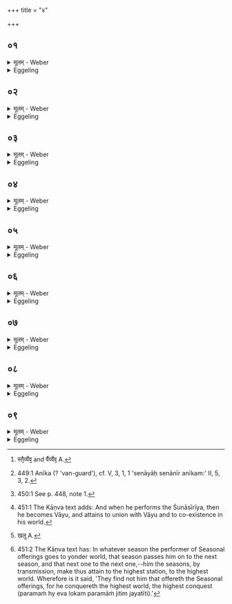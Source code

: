 +++
title = "४"

+++

##  ०१
<details><summary>मूलम् - Weber</summary>

तद्य᳘दाहुः᳟॥  
साकमेधैर्वै᳘ देवा᳘ वृत्रमघ्नंस्तै᳘र्वेव [^wbr_1] व्य᳘जयन्तॗ येय᳘मेषां वि᳘जितिस्तामि᳘ति स᳘र्वैर्ह त्वे᳘व᳘ देवा᳘श्चातुर्मास्यै᳘र्वृत्र᳘मघ्नन्त्स᳘र्वैर्वेव व्य᳘यन्तॗ येय᳘मेषां वि᳘जितिस्ताम्॥  

[^wbr_1]: स्तै᳘र्व्येव᳘ and र्वैर्व्येव᳘ A.
</details>

<details><summary>Eggeling</summary>

1. Now when it is said, that the gods, by means of the Sākamedha -offerings, slew Vr̥tra and gained that supreme authority which they now wield,--it is rather by means of all the Seasonal sacrifices that the gods slew Vr̥tra; it is by all of them that they gained that supreme authority which they now wield.
</details>

##  ०२
<details><summary>मूलम् - Weber</summary>

ते᳘ होचुः॥  
के᳘न रा᳘ज्ञा केना᳘नीकेन योत्स्याम इ᳘ति स हाग्नि᳘रुवाच म᳘या रा᳘ज्ञा मया᳘नीकेने᳘तिॗ ते ऽग्नि᳘ना रा᳘ज्ञाग्निना᳘नीकेन चतु᳘रो मासः प्रा᳘जयंस्तान्ब्र᳘ह्मणा च त्रय्या᳘ च विद्य᳘या प᳘र्यगृह्णन्॥
</details>

<details><summary>Eggeling</summary>

2. They spake, 'With what king, with what leader [^egg_1004] shall we fight?' Agni spake, 'With me for your king, with me for your leader!' With Agni for their king, with Agni for their leader, they gained four months; and with the Brahman (sacerdotium) and the threefold science they encompassed them.

[^egg_1004]: 449:1 Anīka (? 'van-guard'), cf. V, 3, 1, 1 'senāyāḥ senānīr anīkam:' II, 5, 3, 2.
</details>

##  ०३
<details><summary>मूलम् - Weber</summary>

ते᳘ होचुः॥  
के᳘नैव रा᳘ज्ञा केना᳘नीकेन योत्स्याम इ᳘ति स᳘ ह व᳘रुण उवाच म᳘या रा᳘ज्ञा मया᳘नीकेने᳘ति ते व᳘रुणेनैव रा᳘ज्ञा व᳘रुणेना᳘नीकेना᳘परांश्चतु᳘रो मासः प्रा᳘जयंस्तान्ब्र᳘ह्मणा चैव᳘ त्रय्या᳘ च विद्य᳘या प᳘र्यगृह्णन्॥
</details>

<details><summary>Eggeling</summary>

3. They spake, 'With what king, with what leader shall we fight?' Varuṇa spake, 'With me for your king, with me for your leader!' With Varuṇa for their king, with Varuṇa for their leader, they gained other four months; and with the Brahman and the threefold science they encompassed them.
</details>

##  ०४
<details><summary>मूलम् - Weber</summary>

ते᳘ होचुः॥  
के᳘नैव रा᳘ज्ञा केना᳘नीकेन योत्स्याम इ᳘ति स हे᳘न्द्र उवाच म᳘या रा᳘ज्ञा मया᳘नीकेने᳘ति त इ᳘न्द्रेणैव राज्ञे᳘न्द्रेणा᳘नीकेना᳘परांश्चतु᳘रो मासः प्रा᳘जयंस्तान्ब्र᳘ह्मणा चैव᳘ त्रय्या᳘ च विद्य᳘या प᳘र्यगृह्णन्॥
</details>

<details><summary>Eggeling</summary>

4. They spake, 'With what king, with what leader shall we fight?' Indra spake, 'With me for your king, with me for your leader!' With Indra for their king, with Indra for their leader, they gained other four months; and with the Brahman and the threefold science they encompassed them.
</details>

##  ०५
<details><summary>मूलम् - Weber</summary>

स य᳘द्वैश्वदेवे᳘न य᳘जते॥  
अग्नि᳘नैॗवैतद्रा᳘ज्ञाग्निना᳘नीकेन चतु᳘रो मासः प्र᳘जयति तत्त्र्येनी शलली᳘ भवति लोहः᳘ क्षुरः सा याॗ त्र्येनी शलली सा᳘ त्रय्यै᳘ विद्या᳘यै रू᳘पं लोहः᳘ क्षुरो ब्र᳘ह्मणो रूप᳘मग्निर्हि ब्र᳘ह्म लो᳘हित इव ह्य᳘ग्निस्त᳘स्माल्लोहः᳘ क्षुरो᳘ भवति ते᳘न प᳘रिवर्तयते तद्ब्र᳘ह्मणा चैॗवैनमेत᳘त्त्रय्या᳘ च विद्य᳘या प᳘रिगृह्णाति॥
</details>

<details><summary>Eggeling</summary>

5. And, accordingly, when he performs the Vaiśvadeva, he thereby gains four months, with Agni for his king, with Agni for his leader. Then (in shaving) are used a porcupine's quill spotted in three places, and a copper razor; that three-spotted porcupine's quill resembles the threefold science, and the copper razor resembles the Brahman; for the Brahman is fire, and fire is of reddish (lohita) colour: hence a copper (loha) razor is used. Therewith he has (his head) shaved all round [^egg_1005]; and thus he (the Adhvaryu) encompasses him with the Brahman and the threefold science.

[^egg_1005]: 450:1 See p. 448, note 1.
</details>

##  ०६
<details><summary>मूलम् - Weber</summary>

अ᳘थ य᳘द्वरुणप्रघासैर्य᳘जते॥  
व᳘रुणेनैवैतद्रा᳘ज्ञा व᳘रुणेना᳘नीकेना᳘परांश्चतु᳘रो मासः प्र᳘जयति तॗत्त्र्येनी शलली᳘ भवति लोहः᳘ क्षुरस्ते᳘न प᳘रिवर्तयते तद्ब्र᳘ह्मणा चैॗवैनमेत᳘त्त्रय्या᳘ च विद्य᳘या प᳘रिगृह्णाति॥
</details>

<details><summary>Eggeling</summary>

6. And when he performs the Varuṇapraghāsa offerings, he thereby gains other four months, with Varuṇa for his king, with Varuṇa for his leader. Then a three-spotted quill of a porcupine and a copper razor are used, wherewith he has himself shaved all round; and thus he (the priest) encompasses him with the Brahman and the threefold science.
</details>

##  ०७
<details><summary>मूलम् - Weber</summary>

अ᳘थ य᳘त्साकमेधैर्य᳘जते॥  
इ᳘न्द्रेणैॗवैतद्राज्ञे᳘न्द्रेणा᳘नीकेना᳘परांश्चतु᳘रो मासः प्र᳘जयति तॗत्त्र्येनी शलली᳘ भवति लोहः᳘ क्षुरस्ते᳘न प᳘रिवर्तयते तद्ब्र᳘ह्मणा चैॗवैनमेत᳘त्त्रय्या᳘ च विद्य᳘या प᳘रिगृह्णाति॥
</details>

<details><summary>Eggeling</summary>

7. And when he performs the Sākamedha offerings, he thereby gains other four months, with Indra for his king, with Indra for his leader. Then a three-spotted quill of a porcupine and a copper razor are used, wherewith he has himself shaved; and thus he (the priest) encompasses him with the Brahman and the threefold science.
</details>

##  ०८
<details><summary>मूलम् - Weber</summary>

स य᳘द्वैश्वदेवे᳘न य᳘जते॥  
अग्नि᳘रेव त᳘र्हि भवत्यग्ने᳘रेव सा᳘युज्यᳫं सलोक᳘तां जयत्य᳘थ य᳘त्साकमेधैर्य᳘जत इ᳘न्द्र एव त᳘र्हि भवती᳘न्द्रस्यैव सा᳘युज्यᳫं सलोक᳘तां जयति॥
</details>

<details><summary>Eggeling</summary>

8. And when he performs the Vaiśvadeva, then he becomes Agni, and attains to union with Agni and to co-existence in his world. And when he performs the Varuṇapraghāsa offerings, then he becomes Varuṇa, and attains to union with Varuṇa

and to co-existence in his world. And when he performs the Sākamedha offerings, then he becomes Indra, and attains to union with Indra and to coexistence in his world [^egg_1006].

[^egg_1006]: 451:1 The Kāṇva text adds: And when he performs the Śunāsīrīya, then he becomes Vāyu, and attains to union with Vāyu and to co-existence in his world.
</details>

##  ०९
<details><summary>मूलम् - Weber</summary>

स य᳘स्मिन्हर्ता᳘वमुं᳘ लोकमे᳘ति॥  
स᳘ एनमृतुः प᳘रस्मा ऋत᳘वे प्र᳘यछति प᳘र उ प᳘रस्मा ऋत᳘वे प्र᳘यछति स᳘ परम᳘मेव स्था᳘नम् परमां ग᳘तिं गछति चातुर्मास्ययाजी त᳘दाहुर्न चातुर्मास्ययाजि᳘नम᳘नुविन्दन्ति परॗमᳫं ह्येव ख᳘लु [^wbr_2] स स्था᳘नम् परमांग᳘तिं ग᳘छती᳘ति॥  

[^wbr_2]: खलु A.
</details>
<details><summary>Eggeling</summary>

9. And in whatever season he goes to yonder world, that season passes him on to the next season, and that season again passes him on to the next season,--he who performs the Seasonal sacrifices reaches the highest place, the supreme goal. Wherefore it is said, 'They find not him that offereth the Seasonal offerings, for verily he goeth unto the highest place, to the supreme goal [^egg_1007].'

[^egg_1007]: 451:2 The Kāṇva text has: In whatever season the performer of Seasonal offerings goes to yonder world, that season passes him on to the next season, and that next one to the next one,--him the seasons, by transmission, make thus attain to the highest station, to the highest world. Wherefore is it said, 'They find not him that offereth the Seasonal offerings, for he conquereth the highest world, the highest conquest (paramaṁ hy eva lokam paramāṁ jitim jayatīti).'
</details>

